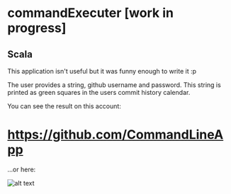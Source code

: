 # commandExecuter [work in progress]

## Scala

This application isn't useful but it was funny enough to write it :p

The user provides a string, github username and password. This string is printed as green squares in the users commit history calendar.

You can see the result on this account:
# https://github.com/CommandLineApp

...or here:

![alt text](https://github.com/TheTerabit/commandExecuter/blob/master/commandLineAppCalendar.png)

